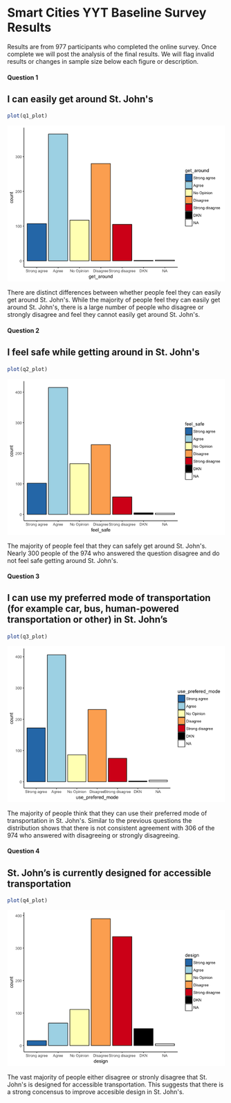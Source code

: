 


# Smart Cities YYT Baseline Survey Results

Results are from 977 participants who completed the online survey. Once complete we will post the analysis of the final results. We will flag invalid results or changes in sample size below each figure or description. 



#### Question 1

## I can easily get around St. John's






```r
plot(q1_plot)
```

![](baseline_survey_files/figure-html/unnamed-chunk-5-1.png)<!-- -->

There are distinct differences between whether people feel they can easily get around St. John's. While the majority of people feel they can easily get around St. John's, there is a large number of people who disagree or strongly disagree and feel they cannot easily get around St. John's. 

#### Question 2

## I feel safe while getting around in St. John's






```r
plot(q2_plot)
```

![](baseline_survey_files/figure-html/unnamed-chunk-8-1.png)<!-- -->

The majority of people feel that they can safely get around St. John's. Nearly 300 people of the 974 who answered the question disagree and do not feel safe getting around St. John's. 

#### Question 3

## I can use my preferred mode of transportation (for example car, bus, human-powered transportation or other) in St. John’s






```r
plot(q3_plot)
```

![](baseline_survey_files/figure-html/unnamed-chunk-11-1.png)<!-- -->

The majority of people think that they can use their preferred mode of transportation in St. John's. Similar to the previous questions the distribution shows that there is not consistent agreement with 306 of the 974 who answered with disagreeing or strongly disagreeing. 

#### Question 4

## St. John’s is currently designed for accessible transportation






```r
plot(q4_plot)
```

![](baseline_survey_files/figure-html/unnamed-chunk-14-1.png)<!-- -->

The vast majority of people either disagree or stronly disagree that St. John's is designed for accessible transportation. This suggests that there is a strong concensus to improve accesible design in St. John's. 
